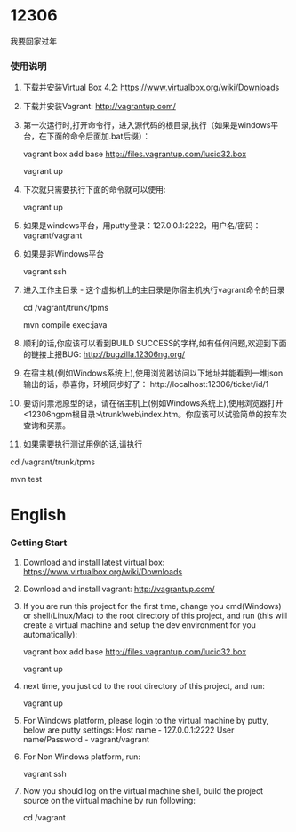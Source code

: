 ﻿12306
=====

我要回家过年

### 使用说明
1. 下载并安装Virtual Box 4.2: https://www.virtualbox.org/wiki/Downloads
2. 下载并安装Vagrant: http://vagrantup.com/
3. 第一次运行时,打开命令行，进入源代码的根目录,执行（如果是windows平台，在下面的命令后面加.bat后缀）：
   
   vagrant box add base http://files.vagrantup.com/lucid32.box

   vagrant up
   
4. 下次就只需要执行下面的命令就可以使用:
   
   vagrant up

5. 如果是windows平台，用putty登录：127.0.0.1:2222，用户名/密码：vagrant/vagrant
6. 如果是非Windows平台
   
   vagrant ssh
   
7. 进入工作主目录 - 这个虚拟机上的主目录是你宿主机执行vagrant命令的目录
   
   cd /vagrant/trunk/tpms

   mvn compile exec:java
   
8. 顺利的话,你应该可以看到BUILD SUCCESS的字样,如有任何问题,欢迎到下面的链接上报BUG:
   http://bugzilla.12306ng.org/
   
9. 在宿主机(例如Windows系统上),使用浏览器访问以下地址并能看到一堆json输出的话，恭喜你，环境同步好了：
   http://localhost:12306/ticket/id/1   
   
9. 要访问票池原型的话，请在宿主机上(例如Windows系统上),使用浏览器打开 <12306ngpm根目录>\trunk\web\index.htm。你应该可以试验简单的按车次查询和买票。
   
10. 如果需要执行测试用例的话,请执行
   
   cd /vagrant/trunk/tpms

   mvn test
   

English
=======
### Getting Start
1. Download and install latest virtual box: https://www.virtualbox.org/wiki/Downloads
2. Download and install vagrant: http://vagrantup.com/
3. If you are run this project for the first time, change you cmd(Windows) or shell(Linux/Mac) to the root directory of this project, and run (this will create a virtual machine and setup the dev environment for you automatically):
   
   vagrant box add base http://files.vagrantup.com/lucid32.box

   vagrant up

4. next time, you just cd to the root directory of this project, and run:
   
   vagrant up

5. For Windows platform, please login to the virtual machine by putty, below are putty settings:
   Host name - 127.0.0.1:2222
   User name/Password - vagrant/vagrant

6. For Non Windows platform, run:
   
   vagrant ssh
   
7. Now you should log on the virtual machine shell, build the project source on the virtual machine by run following:
   
   cd /vagrant



   